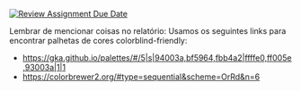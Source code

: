 [![Review Assignment Due Date](https://classroom.github.com/assets/deadline-readme-button-24ddc0f5d75046c5622901739e7c5dd533143b0c8e959d652212380cedb1ea36.svg)](https://classroom.github.com/a/bJdnex5_)

Lembrar de mencionar coisas no relatório:
Usamos os seguintes links para encontrar palhetas de cores colorblind-friendly: 
- https://gka.github.io/palettes/#/5|s|94003a,bf5964,fbb4a2|ffffe0,ff005e,93003a|1|1  
- https://colorbrewer2.org/#type=sequential&scheme=OrRd&n=6
